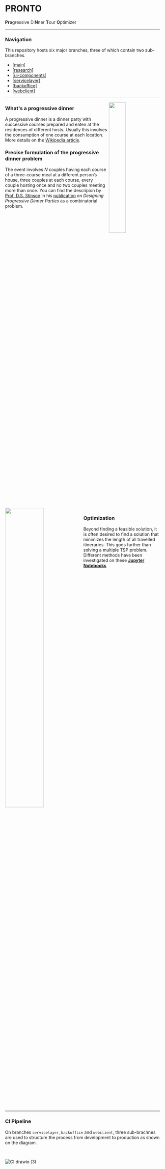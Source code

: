 # PRONTO
**Pro**gressive Di**N**ner **T**our **O**ptimizer 
___

### Navigation
This repository hosts six major branches, three of which contain two sub-branches.
* [[main]](https://github.com/LarsHadidi/PRONTO)
* [[research]](https://github.com/LarsHadidi/PRONTO/tree/research/research)
* [[ui-components]](https://github.com/LarsHadidi/PRONTO/tree/ui-components/ui-components)
* [[servicelayer]](https://github.com/LarsHadidi/PRONTO/tree/servicelayer/development/servicelayer)
* [[backoffice]](https://github.com/LarsHadidi/PRONTO/tree/backoffice/development/backoffice)
* [[webclient]](https://github.com/LarsHadidi/PRONTO/tree/webclient/development/webclient)
___

<img align="right" width=33% src="https://github.com/LarsHadidi/PRONTO/assets/12017203/1aaba72c-372e-4810-83ac-b70c35dea0f4">

### What's a progressive dinner 
A progressive dinner is a dinner party with successive courses prepared and eaten at the residences of different hosts.
Usually this involves the consumption of one course at each location. More details on the [Wikipedia article](https://en.wikipedia.org/wiki/Progressive_dinner).

### Precise formulation of the progressive dinner problem
The event involves $N$ couples having each course of a three-course meal at a different person’s house, three couples at each course, every couple hosting once and no two couples meeting more than once. You can find the descripion by [Prof. D.S. Stinson](https://cs.uwaterloo.ca/~dstinson/) in his [publication](https://doi.org/10.48550/arXiv.2001.05394) on *Designing Progressive Dinner Parties* as a combinatorial problem.

<br clear="right"/>
<br/><br/>

<img align="left" width=50% src="https://github.com/LarsHadidi/PRONTO/assets/12017203/aa3c4e1a-d7b1-4c07-95ed-bb85e0a756b8">

### Optimization
Beyond finding a feasible solution, it is often desired to find a solution that minimizes the length of all travelled itineraries. This goes further than solving a multiple TSP problem.
Different methods have been investigated on these [**Jupyter Notebooks**](https://github.com/LarsHadidi/PRONTO/tree/research/research)

<br clear="left"/>

---

### CI Pipeline

On branches `servicelayer`, `backoffice` and `webclient`, three sub-brachnes are used to structure the process from development to production as shown on the diagram.

<br/>

![CI drawio (3)](https://github.com/LarsHadidi/PRONTO/assets/12017203/94606a3b-79fb-4982-aa22-0c04a6af1d4f)
